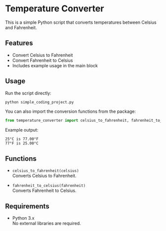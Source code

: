 # Temperature Converter

This is a simple Python script that converts temperatures between Celsius and Fahrenheit.

## Features

- Convert Celsius to Fahrenheit
- Convert Fahrenheit to Celsius
- Includes example usage in the main block

## Usage

Run the script directly:

```bash
python simple_coding_project.py
```

You can also import the conversion functions from the package:

```python
from temperature_converter import celsius_to_fahrenheit, fahrenheit_to_celsius
```

Example output:

```
25°C is 77.00°F
77°F is 25.00°C
```

## Functions

- `celsius_to_fahrenheit(celsius)`  
  Converts Celsius to Fahrenheit.

- `fahrenheit_to_celsius(fahrenheit)`  
  Converts Fahrenheit to Celsius.

## Requirements

- Python 3.x  
  No external libraries are required.
